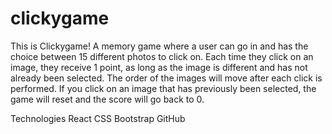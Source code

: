 # clickygame

This is Clickygame! A memory game where a user can go in and has the choice between 15 different photos to click on. Each time they click on an image, they receive 1 point, as long as the image is different and has not already been selected. The order of the images will move after each click is performed. If you click on an image that has previously been selected, the game will reset and the score will go back to 0. 


Technologies
React
CSS
Bootstrap
GitHub


